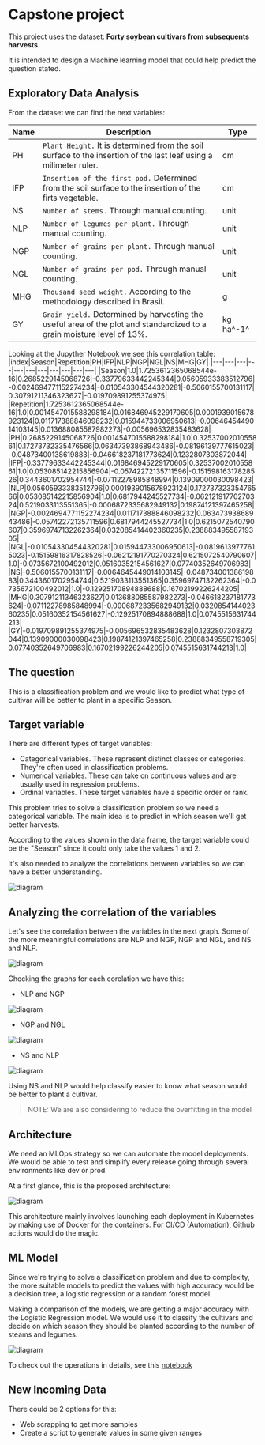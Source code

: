 # Capstone project

This project uses the dataset: **Forty soybean cultivars from subsequents harvests**.

It is intended to design a Machine learning model that could help predict the question stated.

## Exploratory Data Analysis

From the dataset we can find the next variables:

|      Name      |Description                    |Type                         |
|----------------|-------------------------------|-----------------------------|
|PH				 |`Plant Height.` It is determined from the soil surface to the insertion of the last leaf using a milimeter ruler. | cm |
|IFP          	 |`Insertion of the first pod.` Determined from the soil surface to the insertion of the firts vegetable.  | cm |
|NS     	     |`Number of stems.` Through manual counting. |unit|
|NLP     	     |`Number of legumes per plant.` Through manual counting. |unit|
|NGP     	     |`Number of grains per plant.` Through manual counting. |unit|
|NGL     	     |`Number of grains per pod.` Through manual counting. |unit|
|MHG     	     |`Thousand seed weight.` According to the methodology described in Brasil. |g|
|GY     	     |`Grain yield.` Determined by harvesting the useful area of the plot and standardized to a grain moisture level of 13%. |kg ha^-1^|

Looking at the Jupyther Notebook we see this correlation table:
|index|Season|Repetition|PH|IFP|NLP|NGP|NGL|NS|MHG|GY|
|---|---|---|---|---|---|---|---|---|---|---|
|Season|1\.0|1\.7253612365068544e-16|0\.2685229145068726|-0\.33779633442245344|0\.05605933383512796|-0\.0024694771152274234|-0\.010543304544320281|-0\.5060155700131117|0\.30791211346323627|-0\.019709891255374975|
|Repetition|1\.7253612365068544e-16|1\.0|0\.0014547015588298184|0\.016846945229170605|0\.0001939015678923124|0\.011717388846098232|0\.015944733006950613|-0\.0064645449014103145|0\.013688085587982273|-0\.005696532835483628|
|PH|0\.2685229145068726|0\.0014547015588298184|1\.0|0\.3253700201055861|0\.17273732335476566|0\.06347393868943486|-0\.08196139777615023|-0\.04873400138619883|-0\.046618237181773624|0\.1232807303872044|
|IFP|-0\.33779633442245344|0\.016846945229170605|0\.3253700201055861|1\.0|0\.053085142215856904|-0\.05742272135711596|-0\.15159816317828526|0\.3443601702954744|-0\.07112278985848994|0\.13909000030098423|
|NLP|0\.05605933383512796|0\.0001939015678923124|0\.17273732335476566|0\.053085142215856904|1\.0|0\.6817944245527734|-0\.06212191770270324|0\.5219033113551365|-0\.0006872335682949132|0\.19874121397465258|
|NGP|-0\.0024694771152274234|0\.011717388846098232|0\.06347393868943486|-0\.05742272135711596|0\.6817944245527734|1\.0|0\.6215072540790607|0\.35969747132262364|0\.032085414402360235|0\.23888349558719305|
|NGL|-0\.010543304544320281|0\.015944733006950613|-0\.08196139777615023|-0\.15159816317828526|-0\.06212191770270324|0\.6215072540790607|1\.0|-0\.0735672100492012|0\.05160352154561627|0\.07740352649706983|
|NS|-0\.5060155700131117|-0\.0064645449014103145|-0\.04873400138619883|0\.3443601702954744|0\.5219033113551365|0\.35969747132262364|-0\.0735672100492012|1\.0|-0\.12925170894888688|0\.16702199226244205|
|MHG|0\.30791211346323627|0\.013688085587982273|-0\.046618237181773624|-0\.07112278985848994|-0\.0006872335682949132|0\.032085414402360235|0\.05160352154561627|-0\.12925170894888688|1\.0|0\.0745515631744213|
|GY|-0\.019709891255374975|-0\.005696532835483628|0\.1232807303872044|0\.13909000030098423|0\.19874121397465258|0\.23888349558719305|0\.07740352649706983|0\.16702199226244205|0\.0745515631744213|1\.0|

## The question

This is a classification problem and we would like to predict what type of cultivar will be better to plant in a specific Season.

## Target variable

There are different types of target variables:

- Categorical variables. These represent distinct classes or categories. They're often used in classification problems.
- Numerical variables. These can take on continuous values and are usually used in regression problems.
- Ordinal variables. These target variables have a specific order or rank.

This problem tries to solve a classification problem so we need a categorical variable. The main idea is to predict in which season we'll get better harvests.

According to the values shown in the data frame, the target variable could be the "Season" since it could only take the values 1 and 2.

It's also needed to analyze the correlations between variables so we can have a better understanding.

![diagram](images/target_variable_exploration.png)

## Analyzing the correlation of the variables

Let's see the correlation between the variables in the next graph. Some of the more meaningful correlations are NLP and NGP, NGP and NGL, and NS and NLP.

![diagram](images/correlations.png)

Checking the graphs for each corelation we have this:

- NLP and NGP

![diagram](images/nlp_ngp.png)

- NGP and NGL

![diagram](images/ngp_ngl.png)

- NS and NLP

![diagram](images/ns_nlp.png)

Using NS and NLP would help classify easier to know what season would be better to plant a cultivar.

> NOTE: We are also considering to reduce the overfitting in the model

## Architecture

We need an MLOps strategy so we can automate the model deployments. We would be able to test and simplify every release going through several environments like dev or prod.

At a first glance, this is the proposed architecture:

![diagram](images/architecture.png)

This architecture mainly involves launching each deployment in Kubernetes by making use of Docker for the containers. For CI/CD (Automation), Github actions would do the magic.

## ML Model

Since we're trying to solve a classification problem and due to complexity, the more suitable models to predict the values with high accuracy would be a decision tree, a logistic regression or a random forest model.

Making a comparison of the models, we are getting a major accuracy with the Logistic Regression model. We would use it to classify the cultivars and decide on which season they should be planted according to the number of steams and legumes.

![diagram](images/models_comparison.png)

To check out the operations in details, see this [notebook](/jupyther-notebooks/Final_project.ipynb)

## New Incoming Data

There could be 2 options for this:

- Web scrapping to get more samples
- Create a script to generate values in some given ranges
